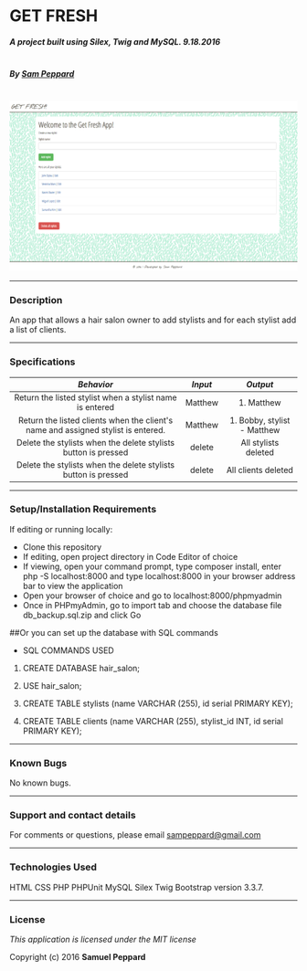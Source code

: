 # **GET FRESH**

##### A project built using Silex, Twig and MySQL. 9.18.2016
#
##### By [Sam Peppard](https://github.com/sampeppard)
#
![screenshot of project main page](web/images/demo-screenshot.jpg)

----
### **Description**

An app that allows a hair salon owner to add stylists and for each stylist add a list of clients.

----
### **Specifications**
| _Behavior_ | _Input_ | _Output_ |
|:---------------------------------------------------------------------:|:---------------------------------------------------------------------------:|:-------------------------------------------------------------------------------------------------------------------:|
| Return the listed stylist when a stylist name is entered | Matthew | 1. Matthew |
| Return the listed clients when the client's name and assigned stylist is entered. | Matthew | 1. Bobby, stylist - Matthew |
| Delete the stylists when the delete stylists button is pressed | delete | All stylists deleted |
| Delete the stylists when the delete stylists button is pressed | delete | All clients deleted |
----

### **Setup/Installation Requirements**

If editing or running locally:

* Clone this repository
* If editing, open project directory in Code Editor of choice
* If viewing, open your command prompt, type composer install, enter php -S localhost:8000 and type localhost:8000 in your browser address bar to view the application
* Open your browser of choice and go to localhost:8000/phpmyadmin
* Once in PHPmyAdmin, go to import tab and choose the database file db_backup.sql.zip and click Go

##Or you can set up the database with SQL commands

* SQL COMMANDS USED

1. CREATE DATABASE hair_salon;

2. USE hair_salon;

3. CREATE TABLE stylists (name VARCHAR (255), id serial PRIMARY KEY);

4. CREATE TABLE clients (name VARCHAR (255), stylist_id INT, id serial PRIMARY KEY);

----

### **Known Bugs**

No known bugs.

----
### **Support and contact details**

For comments or questions, please email sampeppard@gmail.com

----
### **Technologies Used**

HTML
CSS
PHP
PHPUnit
MySQL
Silex
Twig
Bootstrap version 3.3.7.

----
### **License**

*This application is licensed under the MIT license*

Copyright (c) 2016 **Samuel Peppard**
